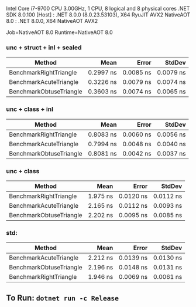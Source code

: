 Intel Core i7-9700 CPU 3.00GHz, 1 CPU, 8 logical and 8 physical cores
.NET SDK 8.0.100
  [Host]        : .NET 8.0.0 (8.0.23.53103), X64 RyuJIT AVX2
  NativeAOT 8.0 : .NET 8.0.0, X64 NativeAOT AVX2

Job=NativeAOT 8.0  Runtime=NativeAOT 8.0

### unc + struct + inl + sealed

| Method                  | Mean      | Error     | StdDev    |
|------------------------ |----------:|----------:|----------:|
| BenchmarkRightTriangle  | 0.2997 ns | 0.0085 ns | 0.0079 ns |
| BenchmarkAcuteTriangle  | 0.3226 ns | 0.0079 ns | 0.0074 ns |
| BenchmarkObtuseTriangle | 0.3603 ns | 0.0074 ns | 0.0065 ns |

### unc + class + inl

| Method                  | Mean      | Error     | StdDev    |
|------------------------ |----------:|----------:|----------:|
| BenchmarkRightTriangle  | 0.8083 ns | 0.0060 ns | 0.0056 ns |
| BenchmarkAcuteTriangle  | 0.7994 ns | 0.0048 ns | 0.0040 ns |
| BenchmarkObtuseTriangle | 0.8081 ns | 0.0042 ns | 0.0037 ns |

### unc + class

| Method                  | Mean     | Error     | StdDev    |
|------------------------ |---------:|----------:|----------:|
| BenchmarkRightTriangle  | 1.975 ns | 0.0120 ns | 0.0112 ns |
| BenchmarkAcuteTriangle  | 2.165 ns | 0.0112 ns | 0.0093 ns |
| BenchmarkObtuseTriangle | 2.202 ns | 0.0095 ns | 0.0085 ns |

### std:

| Method                  | Mean      | Error     | StdDev    |
|------------------------ |----------:|----------:|----------:|
| BenchmarkAcuteTriangle  |  2.212 ns | 0.0139 ns | 0.0130 ns |
| BenchmarkObtuseTriangle |  2.196 ns | 0.0148 ns | 0.0131 ns |
| BenchmarkRightTriangle  |  1.946 ns | 0.0069 ns | 0.0061 ns |


## To Run: `dotnet run -c Release`
